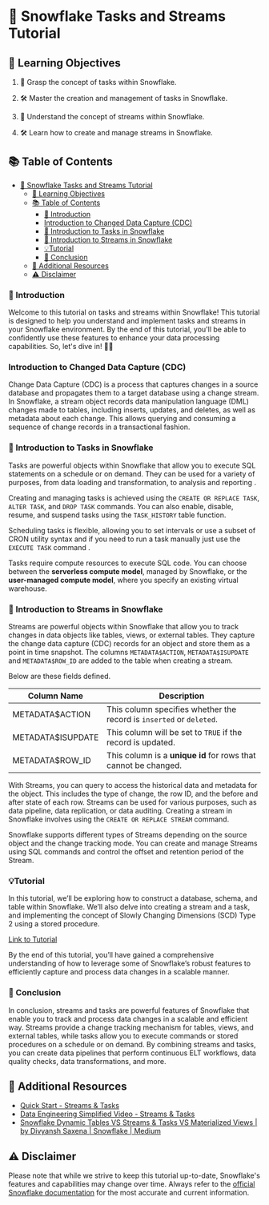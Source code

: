 # 🚀 Snowflake Tasks and Streams Tutorial

## 🎯 Learning Objectives

1. 🧠 Grasp the concept of tasks within Snowflake.

2. 🛠️ Master the creation and management of tasks in Snowflake.

3. 🧠 Understand the concept of streams within Snowflake.

4. 🛠️ Learn how to create and manage streams in Snowflake.

## 📚 Table of Contents

- [🚀 Snowflake Tasks and Streams Tutorial](#-snowflake-tasks-and-streams-tutorial)
  - [🎯 Learning Objectives](#-learning-objectives)
  - [📚 Table of Contents](#-table-of-contents)
    - [🎉 Introduction](#-introduction)
    - [Introduction to Changed Data Capture (CDC)](#introduction-to-changed-data-capture-cdc)
    - [📝 Introduction to Tasks in Snowflake](#-introduction-to-tasks-in-snowflake)
    - [🌊 Introduction to Streams in Snowflake](#-introduction-to-streams-in-snowflake)
    - [💡Tutorial](#tutorial)
    - [🎈 Conclusion](#-conclusion)
  - [📖 Additional Resources](#-additional-resources)
  - [⚠️ Disclaimer](#️-disclaimer)

### 🎉 Introduction

Welcome to this tutorial on tasks and streams within Snowflake! This tutorial is designed to help you understand and implement tasks and streams in your Snowflake environment. By the end of this tutorial, you'll be able to confidently use these features to enhance your data processing capabilities. So, let's dive in! 🏊‍♀️

### Introduction to Changed Data Capture (CDC)

Change Data Capture (CDC) is a process that captures changes in a source database and propagates them to a target database using a change stream. In Snowflake, a stream object records data manipulation language (DML) changes made to tables, including inserts, updates, and deletes, as well as metadata about each change. This allows querying and consuming a sequence of change records in a transactional fashion.

### 📝 Introduction to Tasks in Snowflake

Tasks are powerful objects within Snowflake that allow you to execute SQL statements on a schedule or on demand. They can be used for a variety of purposes, from data loading and transformation, to analysis and reporting    .

Creating and managing tasks is achieved using the `CREATE OR REPLACE TASK`, `ALTER TASK`, and `DROP TASK` commands. You can also enable, disable, resume, and suspend tasks using the `TASK_HISTORY` table function.

Scheduling tasks is flexible, allowing you to set intervals or use a subset of CRON	utility syntax  and if you need to run a task manually just use the `EXECUTE TASK` command .

Tasks require compute resources to execute SQL code. You can choose between the **serverless compute model**, managed by Snowflake, or the **user-managed compute model**, where you specify an existing virtual warehouse.

### 🌊 Introduction to Streams in Snowflake

Streams are powerful objects within Snowflake that allow you to track changes in data objects like tables, views, or external tables. They capture the change data capture (CDC) records for an object and store them as a point in time snapshot. The columns `METADATA$ACTION`,  `METADATA$ISUPDATE` and `METADATA$ROW_ID` are added to the table when creating a stream. 

Below are these fields defined.

| **Column Name**	| **Description**| 
|--------------|-----------|
| METADATA$ACTION   | This column specifies whether the record is `inserted` or `deleted`.|
| METADATA$ISUPDATE	| This column will be set to `TRUE` if the record is updated.|
| METADATA$ROW_ID   | This column is a **unique id** for rows that cannot be changed.	|

With Streams, you can query to access the historical data and metadata for the object. This includes the type of change, the row ID, and the before and after state of each row. Streams can be used for various purposes, such as data pipeline, data replication, or data auditing. Creating a stream in Snowflake involves using the `CREATE OR REPLACE STREAM` command.

Snowflake supports different types of Streams depending on the source object and the change tracking mode. You can create and manage Streams using SQL commands and control the offset and retention period of the Stream.

### 💡Tutorial 

In this tutorial, we’ll be exploring how to construct a database, schema, and table within Snowflake. We’ll also delve into creating a stream and a task, and implementing the concept of Slowly Changing Dimensions (SCD) Type 2 using a stored procedure.

[Link to Tutorial](https://github.com/ElliottFairhall/Snowflake_Tasks_Streams/blob/main/tutorial/STREAM%26TASKTUTORIAL.md)

By the end of this tutorial, you’ll have gained a comprehensive understanding of how to leverage some of Snowflake’s robust features to efficiently capture and process data changes in a scalable manner.

### 🎈 Conclusion

In conclusion, streams and tasks are powerful features of Snowflake that enable you to track and process data changes in a scalable and efficient way. Streams provide a change tracking mechanism for tables, views, and external tables, while tasks allow you to execute commands or stored procedures on a schedule or on demand. By combining streams and tasks, you can create data pipelines that perform continuous ELT workflows, data quality checks, data transformations, and more.
## 📖 Additional Resources

- [Quick Start - Streams & Tasks](https://quickstarts.snowflake.com/guide/getting_started_with_streams_and_tasks/#0)
- [Data Engineering Simplified Video - Streams & Tasks](https://www.bing.com/videos/riverview/relatedvideo?&q=streams+and+tasks&&mid=28ED2FD13FC49005DFE328ED2FD13FC49005DFE3&&FORM=VRDGAR)
- [Snowflake Dynamic Tables VS Streams & Tasks VS Materialized Views | by Divyansh Saxena | Snowflake | Medium](https://medium.com/snowflake/snowflake-dynamic-tables-vs-streams-tasks-vs-materialized-views-c8e8a6a93b67)

## ⚠️ Disclaimer

Please note that while we strive to keep this tutorial up-to-date, Snowflake's features and capabilities may change over time. Always refer to the [official Snowflake documentation](https://docs.snowflake.com/) for the most accurate and current information.


